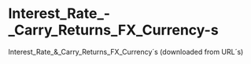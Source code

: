 # Interest_Rate_-_Carry_Returns_FX_Currency-s
Interest_Rate_&amp;_Carry_Returns_FX_Currency´s (downloaded from URL´s)
